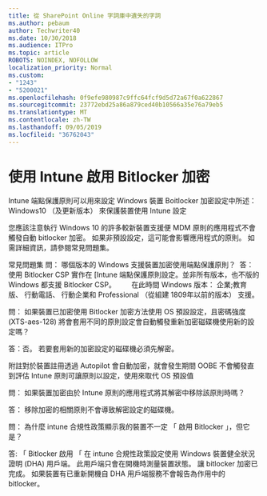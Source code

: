 ```yaml
---
title: 從 SharePoint Online 字詞庫中遺失的字詞
ms.author: pebaum
author: Techwriter40
ms.date: 10/30/2018
ms.audience: ITPro
ms.topic: article
ROBOTS: NOINDEX, NOFOLLOW
localization_priority: Normal
ms.custom:
- "1243"
- "5200021"
ms.openlocfilehash: 0f9efe980987c9ffc64fcf9d5d72a67f0a622867
ms.sourcegitcommit: 23772ebd25a86a879ced40b10566a35e76a79eb5
ms.translationtype: MT
ms.contentlocale: zh-TW
ms.lasthandoff: 09/05/2019
ms.locfileid: "36762043"
---
```

# <a name="enabling-bitlocker-encryption-with-intune"></a>使用 Intune 啟用 Bitlocker 加密

Intune 端點保護原則可以用來設定 Windows 裝置 Boitlocker 加密設定中所述： Windows10 （及更新版本） 來保護裝置使用 Intune 設定

您應該注意執行 Windows 10 的許多較新裝置支援便 MDM 原則的應用程式不會觸發自動 bitlocker 加密。 如果非預設設定，這可能會影響應用程式的原則。 如需詳細資訊，請參閱常見問題集。


常見問題集 問： 哪個版本的 Windows 支援裝置加密使用端點保護原則？
 答： 使用 Bitlocker CSP 實作在 [Intune 端點保護原則設定。並非所有版本，也不版的 Windows 都支援 Bitlocker CSP。 
      在此時間 Windows 版本： 企業;教育版、 行動電話、 行動企業和 Professional （從組建 1809年以前的版本） 支援。




問： 如果裝置已加密使用 Bitlocker 加密方法使用 OS 預設設定，且密碼強度 (XTS-aes-128) 將會套用不同的原則設定會自動觸發重新加密磁碟機使用新的設定嗎？

答：否。 若要套用新的加密設定的磁碟機必須先解密。

附註對於裝置註冊透過 Autopilot 會自動加密，就會發生期間 OOBE 不會觸發直到評估 Intune 原則可讓原則以設定，使用來取代 OS 預設值




問： 如果裝置加密由於 Intune 原則的應用程式將其解密中移除該原則時嗎？

答： 移除加密的相關原則不會導致解密設定的磁碟機。




問： 為什麼 intune 合規性政策顯示我的裝置不一定 「 啟用 Bitlocker 」，但它是？

答: 「 Bitlocker 啟用 「 在 intune 合規性政策設定使用 Windows 裝置健全狀況證明 (DHA) 用戶端。 此用戶端只會在開機時測量裝置狀態。 讓 bitlocker 加密已完成。 如果裝置有已重新開機自 DHA 用戶端服務不會報告為作用中的 bitlocker。